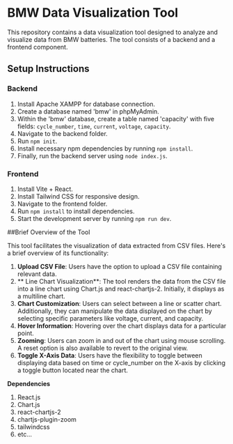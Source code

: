 # BMW Data Visualization Tool

This repository contains a data visualization tool designed to analyze and visualize data from BMW batteries. The tool consists of a backend and a frontend component.

## Setup Instructions

### Backend

1. Install Apache XAMPP for database connection.
2. Create a database named 'bmw' in phpMyAdmin.
3. Within the 'bmw' database, create a table named 'capacity' with five fields: `cycle_number`, `time`, `current`, `voltage`, `capacity`.
4. Navigate to the backend folder.
5. Run `npm init`.
6. Install necessary npm dependencies by running `npm install`.
7. Finally, run the backend server using `node index.js`.

### Frontend

1. Install Vite + React.
2. Install Tailwind CSS for responsive design.
3. Navigate to the frontend folder.
4. Run `npm install` to install dependencies.
5. Start the development server by running `npm run dev`.

##Brief Overview of the Tool

This tool facilitates the visualization of data extracted from CSV files. Here's a brief overview of its functionality:

1. **Upload CSV File**: Users have the option to upload a CSV file containing relevant data.
2. ** Line Chart Visualization**: The tool renders the data from the CSV file into a line chart using Chart.js and react-chartjs-2. Initially, it 
                                  displays as a multiline chart.
3. **Chart Customization**: Users can select between a line or scatter chart. Additionally, they can manipulate the data displayed on the chart by 
                            selecting specific parameters like voltage, current, and capacity.
4. **Hover Information**: Hovering over the chart displays data for a particular point.
5. **Zooming**: Users can zoom in and out of the chart using mouse scrolling. A reset option is also available to revert to the original view.
6. **Toggle X-Axis Data**: Users have the flexibility to toggle between displaying data based on time or cycle_number on the X-axis by clicking a 
                           toggle button located near the chart.

**Dependencies**
1. React.js
2. Chart.js
3. react-chartjs-2
4. chartjs-plugin-zoom
5. tailwindcss
6. etc...

